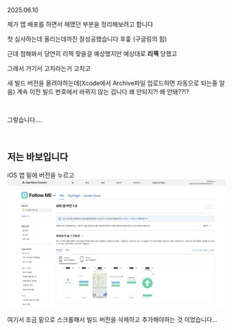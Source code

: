 2025.06.10

제가 앱 배포를 하면서 헤맸던 부분을 정리해보려고 합니다

첫 심사하는데 올리는데까진 잘성공했습니다 후훟 (구글링의 힘)

근데 첨해봐서 당연히 리젝 맞을걸 예상했지만 예상대로 **리젝** 당했고

그래서 거기서 고치라는거 고치고 

새 빌드 버전을 올려야하는데(Xcode에서 Archive파일 업로드하면 자동으로 되는줄 알음) 계속 이전 빌드 번호에서 바뀌지 않는 겁니다 왜 안되지?! 왜 안돼??!?

<br>

그렇습니다....

<br>

## 저는 바보입니다

iOS 앱 밑에 버전을 누르고
![img](/img/iOS앱배포1.png)

여기서 조금 밑으로 스크롤해서 빌드 버전을 삭제하고 추가해야하는 것 이었습니다...
